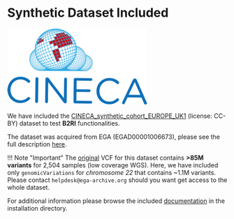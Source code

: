 # Synthetic Dataset Included

![CINECA logo](img/CINECA_logo.png)


We have included the [CINECA_synthetic_cohort_EUROPE_UK1](https://www.cineca-project.eu/cineca-synthetic-datasets) (license: CC-BY) dataset to test **B2RI** functionalities. 

The dataset was acquired from EGA (EGAD00001006673), please see the full description [here](https://ega-archive.org/datasets/EGAD00001006673).

!!! Note "Important"
    The [original](https://www.nature.com/articles/nature15393) VCF for this dataset contains **>85M variants** for 2,504 samples (low coverage WGS). Here, we have included only `genomicVariations` for _chromosome 22_ that contains ~1.1M variants.
    Please contact `helpdesk@ega-archive.org` should you want get access to the whole dataset.

For additional information please browse the included [documentation](https://github.com/EGA-archive/beacon2-ri-tools/tree/main/CINECA_synthetic_cohort_EUROPE_UK1) in the installation directory.
